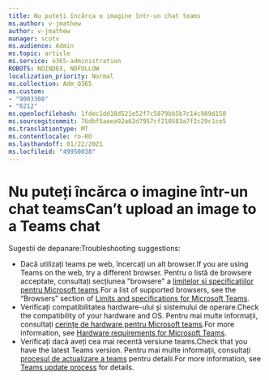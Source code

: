 ```yaml
---
title: Nu puteți încărca o imagine într-un chat teams
ms.author: v-jmathew
author: v-jmathew
manager: scotv
ms.audience: Admin
ms.topic: article
ms.service: o365-administration
ROBOTS: NOINDEX, NOFOLLOW
localization_priority: Normal
ms.collection: Adm_O365
ms.custom:
- "9003308"
- "6212"
ms.openlocfilehash: 1fdec1dd18d521e52f7c5879bb5b7c14c989d158
ms.sourcegitcommit: 76dbf5aaea92a62d7957cf210583a7f2c29c1ce5
ms.translationtype: MT
ms.contentlocale: ro-RO
ms.lasthandoff: 01/22/2021
ms.locfileid: "49950038"
---
```

# <a name="cant-upload-an-image-to-a-teams-chat"></a><span data-ttu-id="37268-102">Nu puteți încărca o imagine într-un chat teams</span><span class="sxs-lookup"><span data-stu-id="37268-102">Can’t upload an image to a Teams chat</span></span>

<span data-ttu-id="37268-103">Sugestii de depanare:</span><span class="sxs-lookup"><span data-stu-id="37268-103">Troubleshooting suggestions:</span></span>

- <span data-ttu-id="37268-104">Dacă utilizați teams pe web, încercați un alt browser.</span><span class="sxs-lookup"><span data-stu-id="37268-104">If you are using Teams on the web, try a different browser.</span></span> <span data-ttu-id="37268-105">Pentru o listă de browsere acceptate, consultați secțiunea "browsere" a [limitelor și specificațiilor pentru Microsoft teams](https://docs.microsoft.com/microsoftteams/limits-specifications-teams).</span><span class="sxs-lookup"><span data-stu-id="37268-105">For a list of supported browsers, see the “Browsers” section of [Limits and specifications for Microsoft Teams](https://docs.microsoft.com/microsoftteams/limits-specifications-teams).</span></span>
- <span data-ttu-id="37268-106">Verificați compatibilitatea hardware-ului și sistemului de operare.</span><span class="sxs-lookup"><span data-stu-id="37268-106">Check the compatibility of your hardware and OS.</span></span> <span data-ttu-id="37268-107">Pentru mai multe informații, consultați [cerințe de hardware pentru Microsoft teams](https://docs.microsoft.com/microsoftteams/hardware-requirements-for-the-teams-app).</span><span class="sxs-lookup"><span data-stu-id="37268-107">For more information, see [Hardware requirements for Microsoft Teams](https://docs.microsoft.com/microsoftteams/hardware-requirements-for-the-teams-app).</span></span>
- <span data-ttu-id="37268-108">Verificați dacă aveți cea mai recentă versiune teams.</span><span class="sxs-lookup"><span data-stu-id="37268-108">Check that you have the latest Teams version.</span></span> <span data-ttu-id="37268-109">Pentru mai multe informații, consultați [procesul de actualizare a teams](https://docs.microsoft.com/microsoftteams/teams-client-update) pentru detalii.</span><span class="sxs-lookup"><span data-stu-id="37268-109">For more information, see [Teams update process](https://docs.microsoft.com/microsoftteams/teams-client-update) for details.</span></span>
